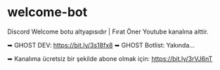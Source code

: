 # welcome-bot
Discord Welcome botu altyapısıdır | Fırat Öner Youtube kanalına aittir.

➥ GHOST DEV: https://bit.ly/3s18fx8 
➥ GHOST Botlist: Yakında...

➥ Kanalıma ücretsiz bir şekilde abone olmak için: https://bit.ly/3rVJ6nT
